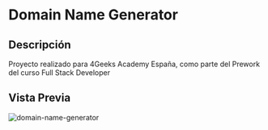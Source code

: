 # Domain Name Generator
## Descripción
Proyecto realizado para 4Geeks Academy España, como parte del Prework del curso Full Stack Developer

## Vista Previa
![domain-name-generator](https://www.pc-nexus.net/github/domainname.png)
